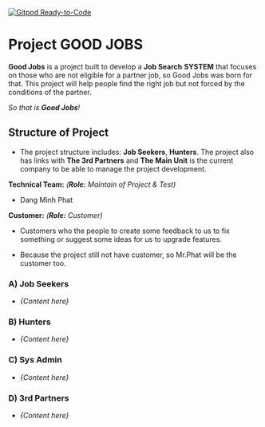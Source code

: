 [![Gitpod Ready-to-Code](https://img.shields.io/badge/Gitpod-Ready--to--Code-blue?logo=gitpod)](https://gitpod.io/#https://github.com/PhatDang/dev-good-jobs) 

# Project GOOD JOBS

**Good Jobs** is a project built to develop a **Job Search** **SYSTEM** that focuses on those who are not eligible for a partner job, so Good Jobs was born for that. This project will help people find the right job but not forced by the conditions of the partner.

_So that is **Good Jobs**!_

## Structure of Project

- The project structure includes: **Job Seekers**, **Hunters**. The project also has links with **The 3rd Partners** and **The Main Unit** is the current company to be able to manage the project development.

**Technical Team:** _(**Role:** Maintain of Project & Test)_

- Dang Minh Phat

**Customer:** _(**Role:** Customer)_

- Customers who the people to create some feedback to us to fix something or suggest some ideas for us to upgrade features.

- Because the project still not have customer, so Mr.Phat will be the customer too.

### A) Job Seekers

- _{Content here}_

### B) Hunters

- _{Content here}_

### C) Sys Admin

- _{Content here}_

### D) 3rd Partners

- _{Content here}_
